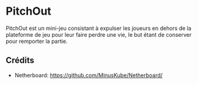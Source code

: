# PitchOut
PitchOut est un mini-jeu consistant à expulser les joueurs en dehors de la plateforme de jeu pour leur faire perdre une vie, le but étant de conserver pour remporter la partie.

## Crédits
- Netherboard: https://github.com/MinusKube/Netherboard/
